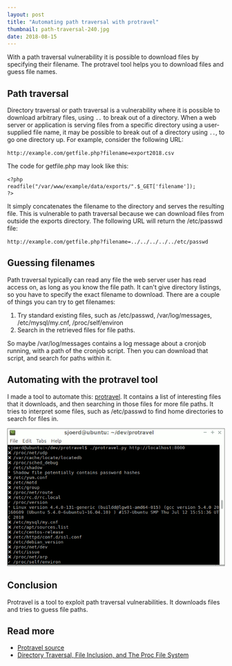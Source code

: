 ```yaml
---
layout: post
title: "Automating path traversal with protravel"
thumbnail: path-traversal-240.jpg
date: 2018-08-15
---
```


With a path traversal vulnerability it is possible to download files by specifying their filename. The protravel tool helps you to download files and guess file names.

<!-- photo source: https://commons.wikimedia.org/wiki/File:Roomba_time-lapse.jpg -->

## Path traversal

Directory traversal or path traversal is a vulnerability where it is possible to download arbitrary files, using `..` to break out of a directory. When a web server or application is serving files from a specific directory using a user-supplied file name, it may be possible to break out of a directory using `..`, to go one directory up. For example, consider the following URL:

    http://example.com/getfile.php?filename=export2018.csv

The code for getfile.php may look like this:

    <?php
    readfile("/var/www/example/data/exports/".$_GET['filename']);
    ?>

It simply concatenates the filename to the directory and serves the resulting file. This is vulnerable to path traversal because we can download files from outside the exports directory. The following URL will return the /etc/passwd file:

    http://example.com/getfile.php?filename=../../../../../etc/passwd

## Guessing filenames

Path traversal typically can read any file the web server user has read access on, as long as you know the file path. It can't give directory listings, so you have to specify the exact filename to download. There are a couple of things you can try to get filenames:

1. Try standard existing files, such as /etc/passwd, /var/log/messages, /etc/mysql/my.cnf, /proc/self/environ
2. Search in the retrieved files for file paths.

So maybe /var/log/messages contains a log message about a cronjob running, with a path of the cronjob script. Then you can download that script, and search for paths within it.

## Automating with the protravel tool

I made a tool to automate this: [protravel](https://github.com/Sjord/protravel). It contains a list of interesting files that it downloads, and then searching in those files for more file paths. It tries to interpret some files, such as /etc/passwd to find home directories to search for files in.

<img src="/images/protravel-screenshot.png" alt="Protravel screenshot">

## Conclusion

Protravel is a tool to exploit path traversal vulnerabilities. It downloads files and tries to guess file paths.

## Read more

* [Protravel source](https://github.com/Sjord/protravel)
* [Directory Traversal, File Inclusion, and The Proc File System](http://example.com/getfile.php?filename=export2018.csv)
